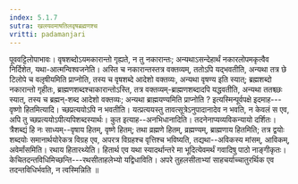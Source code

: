 ```yaml
---
index: 5.1.7
sutra: खलयवमाषतिलवृषब्रह्मणश्च
vritti: padamanjari
---
```


 पूववट्टिलोपाभावः। वृषशब्दोऽयमकारान्तो गृह्यते, न तु नकारान्तः; अन्यथाऽसन्देहार्थं नकारलोपमकृत्वैव निर्दिशेत, यथा-आत्मन्विश्वजनेति। अस्ति च नकारान्तस्तत्र वक्तव्यम्, ततोऽपि यद्भवतीति, अन्यथा तत्र छे टिलोपे च वलृषीयमिति प्राप्नोति, तस्य च वृषशब्दे आदेशो वक्तव्यः, अन्यथा वृषण्य इति स्यात्; ब्रह्मशब्दो नकारान्तो गृहीतः, ब्राह्मणशब्दश्चाकारान्तोऽस्ति, तत्र वक्तव्यम्-ब्राह्मणशब्दादपि यद्धवतीति, अन्यथा ततश्च्छः स्यात्, तस्य च ब्रह्मन्-शब्द आदेशो वक्तव्यः; अन्यथा ब्राह्मयण्यमिति प्राप्नोति ? इत्यस्मिन्पूर्वपक्षे इदमाह---वृष्णो हितमित्यादि। च्छप्रत्ययोऽपि न भवतीति। यत्प्रत्ययस्तु तावत्सूत्रेऽनुपादानादेव न भवति, न केवलं स एव, अपि तु च्छप्रत्ययोऽपीत्यपिशब्दस्यार्थः। कुत इत्याह--अनभिधानादिति। तदनेनाप्यव्यविकन्यायो दर्शितः। त्रैशब्द्यं हि नः साध्यम्--वृषाय हितम्, वृष्णे हितम्; तथा व्रह्मणे हितम्, व्रह्मण्यम्, ब्राह्मणाय हितमिति; तत्र द्वयोः शब्दयोः समानार्थयोरेकत्र विग्रह एव, अपरत्र विग्रहश्च वृत्तिश्च भविष्यति, तद्यथा--अविकस्य मांसम्, आविकम्, अवेर्मांसमिति। रथाय हितारथ्येति। हितार्थ एव यथा स्यादर्थान्तरे मा भूदित्येवमर्थं गवादिषु पाठो नाङ्गीकृतः। केचितदन्तविधिमिच्छन्ति---रथसीताहलेभ्यो यद्विधाविति। अपरे तुहलसीताभ्यां साहचर्याच्चातुरर्थिक एव तदन्तविधिर्भवति, न त्वस्मिन्निति ॥